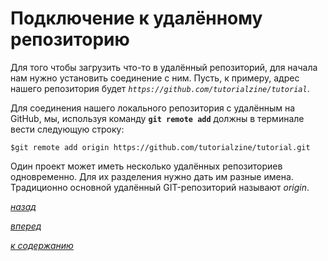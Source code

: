 # Подключение к удалённому репозиторию

Для того чтобы загрузить что-то в удалённый репозиторий, для начала нам нужно установить соединение с ним. Пусть, к примеру, адрес нашего репозитория будет *`https://github.com/tutorialzine/tutorial`*.

Для соединения нашего локального репозитория с удалённым на GitHub, мы, используя команду **`git remote add`** должны в терминале вести следующую строку:

```text
$git remote add origin https://github.com/tutorialzine/tutorial.git
```

Один проект может иметь несколько удалённых репозиториев одновременно. Для их разделения нужно дать им разные имена. Традиционно основной удалённый GIT-репозиторий называют *origin*.

[*назад*](03.md)

[*вперед*](03_2.md)

[*к содержанию*](README.md)
